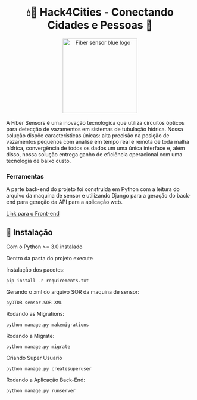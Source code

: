 <div align="center">
    <h1> 💧📍 Hack4Cities - Conectando Cidades e Pessoas 🌆 </h1>
    <img alt="Fiber sensor blue logo" src="https://raw.githubusercontent.com/itsaleplets/fiber-sensors/Main/src/images/blue-logo.png" width="200px" />   
</div>
<br>
A Fiber Sensors é uma inovação tecnológica que utiliza circuitos ópticos para detecção de vazamentos em sistemas de tubulação hídrica. Nossa solução dispõe características únicas: alta precisão na posição de vazamentos pequenos com análise em tempo real e remota de toda malha hídrica, convergência de todos os dados um uma única interface e, além disso, nossa solução entrega ganho de eficiência operacional com uma tecnologia de baixo custo.
<br>

### Ferramentas

A parte back-end do projeto foi construída em Python com a leitura do arquivo da maquina de sensor e utilizando Django para a geração do back-end para geração da API para a aplicação web.

[Link para o Front-end](https://github.com/itsaleplets/fiber-sensors)

## :hammer: Instalação

Com o Python >= 3.0 instalado


Dentro da pasta do projeto execute

Instalação dos pacotes:

```
pip install -r requirements.txt
```

Gerando o xml do arquivo SOR da maquina de sensor:

```
pyOTDR sensor.SOR XML
```

Rodando as Migrations:

```
python manage.py makemigrations
```

Rodando a Migrate:

```
python manage.py migrate
```

Criando Super Usuario

```
python manage.py createsuperuser
```

Rodando a Aplicação Back-End:

```
python manage.py runserver
```